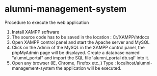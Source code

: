 # alumni-management-system

Procedure to execute the web application

1. Install XAMPP software
2. The source code has to be saved in the location : C:/XAMPP/htdocs
3. Open XAMPP control panel and start the Apache server and MySQL
4. Click on the Admin of the MySQL in the XAMPP control panel, the phpMyAdmin page will be displayed. Create a database named "alumni_portal" and import the SQL file 'alumni_portal db.sql' into it.
5. Open any browser (IE, Chrome, Firefox etc.,) Type : localhost/alumni-management-system the application will be executed.
